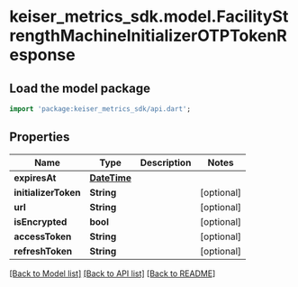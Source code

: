 # keiser_metrics_sdk.model.FacilityStrengthMachineInitializerOTPTokenResponse

## Load the model package
```dart
import 'package:keiser_metrics_sdk/api.dart';
```

## Properties
Name | Type | Description | Notes
------------ | ------------- | ------------- | -------------
**expiresAt** | [**DateTime**](DateTime.md) |  | 
**initializerToken** | **String** |  | [optional] 
**url** | **String** |  | [optional] 
**isEncrypted** | **bool** |  | [optional] 
**accessToken** | **String** |  | [optional] 
**refreshToken** | **String** |  | [optional] 

[[Back to Model list]](../README.md#documentation-for-models) [[Back to API list]](../README.md#documentation-for-api-endpoints) [[Back to README]](../README.md)


